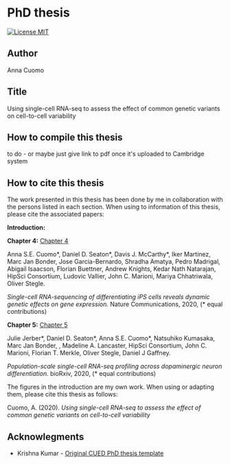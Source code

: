PhD thesis
========================

[![License MIT](http://img.shields.io/badge/license-MIT-brightgreen.svg)](license.md)

## Author

Anna Cuomo

## Title

Using single-cell RNA-seq to assess the effect of common genetic variants on cell-to-cell variability

## How to compile this thesis

to do - or maybe just give link to pdf once it's uploaded to Cambridge system

## How to cite this thesis

The work presented in this thesis has been done by me in collaboration with the persons listed in each section. 
When using to information of this thesis, please cite the associated papers:

**Introduction:** 

**Chapter 4:** [Chapter 4](https://www.nature.com/articles/s41467-020-14457-z)

Anna S.E. Cuomo\*, Daniel D. Seaton\*, Davis J. McCarthy\*, Iker Martinez, Marc Jan Bonder, Jose Garcia-Bernardo, Shradha Amatya, Pedro Madrigal, Abigail Isaacson, Florian Buettner, Andrew Knights, Kedar Nath Natarajan, HipSci Consortium, Ludovic Vallier, John C. Marioni, Mariya Chhatriwala, Oliver Stegle.

_Single-cell RNA-sequencing of differentiating iPS cells reveals dynamic genetic effects on gene expression._ Nature Communications, 2020, (\* equal contributions)

**Chapter 5:** [Chapter 5](https://www.biorxiv.org/content/10.1101/2020.05.21.103820v1)

Julie Jerber\*, Daniel D. Seaton\*, Anna S.E. Cuomo\*, Natsuhiko Kumasaka, Marc Jan Bonder, , Madeline A. Lancaster, HipSci Consortium, John C. Marioni, Florian T. Merkle, Oliver Stegle, Daniel J Gaffney.

_Population-scale single-cell RNA-seq profiling across dopaminergic neuron differentiation._ bioRxiv, 2020, (\* equal contributions)


The figures in the introduction are my own work. 
When using or adapting them, please cite this thesis as follows:

Cuomo, A. (2020). _Using single-cell RNA-seq to assess the effect of common genetic variants on cell-to-cell variability_

## Acknowlegments

*   Krishna Kumar - [Original CUED PhD thesis template](https://github.com/kks32/phd-thesis-template)
